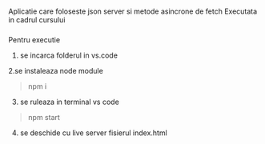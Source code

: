 ####
Aplicatie care foloseste json server si metode asincrone de fetch
Executata in cadrul cursului 

###
Pentru executie 
1. se incarca folderul in vs.code

2.se instaleaza node module
> npm i

3. se ruleaza in terminal vs code
>npm start

4. se deschide cu live server fisierul index.html


